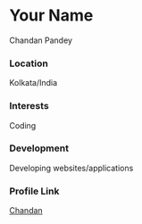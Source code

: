 # Your Name
Chandan Pandey

### Location
Kolkata/India

### Interests
Coding

### Development
Developing websites/applications

### Profile Link
[Chandan](https://github.com/ChandanP007)
